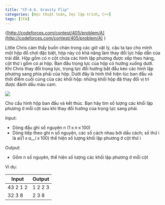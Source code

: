```yaml
---
title: "CF-A.6. Gravity Flip"
categories: [Học thuật toán, học lập trình, C++]
tags: [CFA]
---
```


([http://codeforces.com/contest/405/problem/A](http://codeforces.com/contest/405/problem/A) )

Little Chris cảm thấy buồn chán trong các giờ vật lý, cậu ta tạo cho mình một hộp đồ chơi đặc biệt, hộp này có khả năng làm thay đổi lực hấp dẫn của trái đất. Hộp gồm có n cột chứa các hình lập phương được xếp theo hàng, cột thứ i gồm có ai hộp. Ban đầu trọng lực của hộp có hướng xuống dưới. Khi Chris thay đổi trọng lực, trọng lực đổi hướng bắt đầu kéo các hình lập phương sang phía phải của hộp. Dưới đây là hình thể hiện lúc ban đầu và thời điểm cuối cùng của các khối hộp: những khối hộp đã thay đổi vị trí được đánh dấu màu cam.

![](RackMultipart20200502-4-b5e5r2_html_f550b1a525f88842.png)

Cho cấu hình hộp ban đầu và kết thúc. Bạn hãy tìm số lượng các khối lập phương ở mỗi cột sau khi thay đổi hướng của trọng lực sang phải.

Input:

- Dòng đầu ghi số nguyên n (1 ≤ _n_ ≤ 100)
- Dòng tiếp theo ghi n số nguyên, các số cách nhau bởi dấu cách; số thứ i là ai(1 ≤ _a__i_ ≤ 100) thể hiện số lượng khối lập phương ở cột thứ i

Output:

- Gồm n số nguyên, thể hiện số lượng các khối lập phương ở mỗi cột

Ví dụ:

| **Input** | **Output** |
| --- | --- |
| 43 2 1 2 | 1 2 2 3 |
| 32 3 8 | 2 3 8 |

